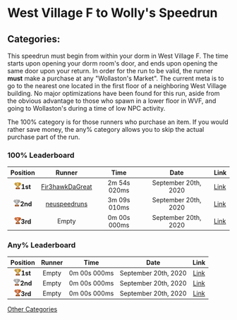 # West Village F to Wolly's Speedrun

## Categories:
This speedrun must begin from within your dorm in West Village F. The time starts upon opening your dorm room's door, and ends upon opening the same door upon your return. In order for the run to be valid, the runner **must** make a purchase at any "Wollaston's Market". The current meta is to go to the nearest one located in the first floor of a neighboring West Village building. No major optimizations have been found for this run, aside from the obvious advantage to those who spawn in a lower floor in WVF, and going to Wollaston's during a time of low NPC activity.

The 100% category is for those runners who purchase an item. If you would rather save money, the any% category allows you to skip the actual purchase part of the run. 

### 100% Leaderboard

| Position |    Runner     |  Time | Date | Link|
|:----------:|:-------------:|:------:|:----:|:---|
| <img src="../../img/1st.png" width="15">**1st** |  [Fir3hawkDaGreat](https://www.reddit.com/u/Fir3hawkDaGreat/) | 2m 54s 020ms | September 20th, 2020 | [Link](https://www.reddit.com/r/NEU/comments/ivk6m4/new_wr_25402_wvf_to_wollastons_any/)| 
| <img src="../../img/2nd.png" width="15">**2nd** |    [neuspeedruns](https://www.reddit.com/user/neuspeedruns/)  |   3m 09s 010ms  | September 20th, 2020 | [Link](https://www.reddit.com/r/NEU/comments/iuwmzh/world_record_wvf_to_wollastons_speedrun_in_309/) |
| <img src="../../img/3rd.png" width="15">**3rd** | Empty | 0m 00s 000ms  | September 20th, 2020 | [Link]() |

### Any% Leaderboard

| Position |    Runner     |  Time | Date| Link|
|:----------:|:-------------:|:------:|:----:|:----:|
| <img src="../../img/1st.png" width="15">**1st** | Empty | 0m 00s 000ms  | September 20th, 2020 | [Link]() |
| <img src="../../img/2nd.png" width="15">**2nd** | Empty | 0m 00s 000ms  | September 20th, 2020 | [Link]() |
| <img src="../../img/3rd.png" width="15">**3rd** | Empty | 0m 00s 000ms  | September 20th, 2020 | [Link]() |

[Other Categories](../../README.md)